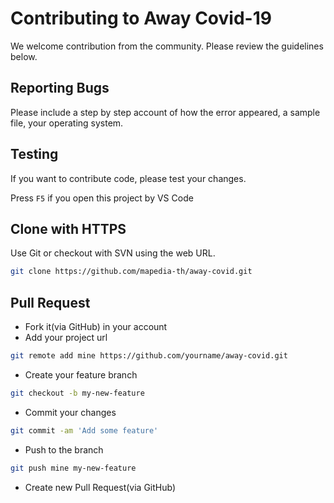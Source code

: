 
Contributing to Away Covid-19
====================
We welcome contribution from the community. Please review the guidelines below.

## Reporting Bugs
Please include a step by step account of how the error appeared, a sample file, your operating system.

## Testing

If you want to contribute code, please test your changes.

Press `F5` if you open this project by VS Code

## Clone with HTTPS 
Use Git or checkout with SVN using the web URL.
```sh
git clone https://github.com/mapedia-th/away-covid.git
```

## Pull Request

* Fork it(via GitHub) in your account
* Add your project url

```sh
git remote add mine https://github.com/yourname/away-covid.git
```

* Create your feature branch

```sh
git checkout -b my-new-feature
```

* Commit your changes

```sh
git commit -am 'Add some feature'
```

* Push to the branch

```sh
git push mine my-new-feature
```

* Create new Pull Request(via GitHub)

